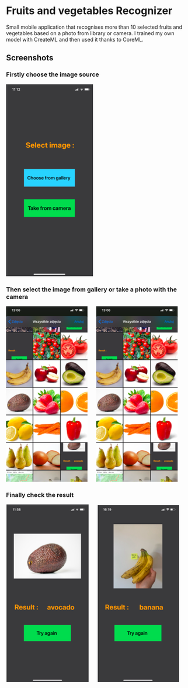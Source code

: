 # Fruits and vegetables Recognizer
Small mobile application that recognises more than 10 selected fruits and vegetables based on a photo from library or camera. I trained my own model with CreateML and then used it thanks to CoreML.

## Screenshots 

### Firstly choose the image source 
![selectScreen](/Readme/selectScreen.png)


### Then select the image from gallery or take a photo with the camera
![galleryView](/Readme/galleryView.png) &nbsp;&nbsp;&nbsp;&nbsp; ![galleryView](/Readme/galleryView.png)

### Finally check the result 
![avocadoResult](/Readme/avocadoResult.png) &nbsp;&nbsp;&nbsp;&nbsp; ![bananaResult](/Readme/bananaResult.png)
